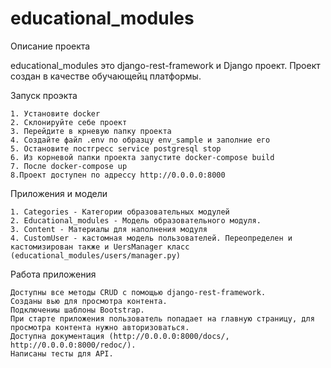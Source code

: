 # educational_modules


Описание проекта

educational_modules это django-rest-framework и Django проект. Проект создан в качестве обучающейц платформы.

Запуск проэкта

    1. Установите docker
    2. Склонируйте себе проект 
    3. Перейдите в крневую папку проекта
    4. Cоздайте файл .env по образцу env_sample и заполние его
    5. Остановите постгресс service postgresql stop
    6. Из корневой папки проекта запустите docker-compose build
    7. После docker-compose up
    8.Проект доступен по адрессу http://0.0.0.0:8000



Приложения и модели

    1. Categories - Категории образовательных модулей
    2. Educational_modules - Модель образовательного модуля.
    3. Content - Материалы для наполнения модуля
    4. CustomUser - кастомная модель пользователей. Переопределен и кастомизирован также и UersManager класс (educational_modules/users/manager.py)


Работа приложения

    Доступны все методы CRUD с помощью django-rest-framework.
    Созданы вью для просмотра контента.
    Подключениы шаблоны Bootstrap.
    При старте приложения пользователь попадает на главную страницу, для просмотра контента нужно авторизоваться.
    Доступна документация (http://0.0.0.0:8000/docs/, http://0.0.0.0:8000/redoc/).
    Написаны тесты для API.
